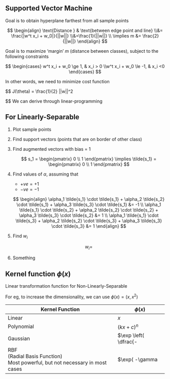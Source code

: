 ## Supported Vector Machine

Goal is to obtain hyperplane farthest from all sample points

$$
\begin{align}
\text{Distance } & \text{between edge point and line} \\&= \frac{|w^t x_i + w_0|}{||w||} \\&=\frac{1}{||w||} \\
\implies m &= \frac{2}{||w||}
\end{align}
$$

Goal is to maximize ‘margin’ $m$ (distance between classes), subject to the following constraints

$$
\begin{cases}
w^t x_i + w_0 \ge 1, & x_i > 0 \\w^t x_i + w_0 \le -1, & x_i <0 
\end{cases}
$$

In other words, we need to minimize cost function

$$
J(\theta) = \frac{1}{2} ||w||^2

$$
We can derive through linear-programming

## For Linearly-Separable

1. Plot sample points

2. Find support vectors (points that are on border of other class)

3. Find augmented vectors with bias = 1
   
    $$
    s_1 = \begin{pmatrix} 0 \\ 1 \end{pmatrix}
    \implies
    \tilde{s_1} = \begin{pmatrix} 0 \\ 1 \end{pmatrix}
    $$
   
4. Find values of $\alpha$, assuming that

     - $+ve = +1$
     - $-ve = -1$
   
     $$
     \begin{align}
     \alpha_1 \tilde{s_1} \cdot \tilde{s_1} +
     \alpha_2 \tilde{s_2} \cdot \tilde{s_1} +
     \alpha_3 \tilde{s_3} \cdot \tilde{s_1}
     &= -1 \\
     \alpha_1 \tilde{s_1} \cdot \tilde{s_2} +
     \alpha_2 \tilde{s_2} \cdot \tilde{s_2} +
     \alpha_3 \tilde{s_3} \cdot \tilde{s_2}
     &= 1 \\
     \alpha_1 \tilde{s_1} \cdot \tilde{s_3} +
     \alpha_2 \tilde{s_2} \cdot \tilde{s_3} +
     \alpha_3 \tilde{s_3} \cdot \tilde{s_3}
     &= 1
     \end{align}
     $$

5. Find $w_i$
   
   $$
   w_i =
   $$
   
6. Something

## Kernel function $\phi(x)$ 

Linear transformation function for Non-Linearly-Separable

For eg, to increase the dimensionality, we can use $\phi(x) = (x, x^2)$

| Kernel Function                                              | $\phi(x)$                                                    |
| ------------------------------------------------------------ | ------------------------------------------------------------ |
| Linear                                                       | $x$                                                          |
| Polynomial                                                   | $(kx+c)^n$                                                   |
| Gaussian                                                     | $\exp \left( \dfrac{-||x-y||^2}{2 \sigma^2} \right), \sigma^2 =\text{Variance of sample}$ |
| RBF<br />(Radial Basis Function)<br />Most powerful, but not necessary in most cases | $\exp( -\gamma ||x_i - x_j||^2 )$                            |

